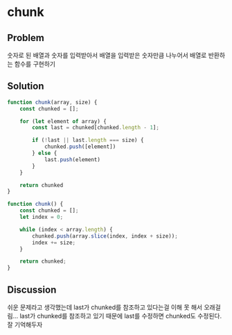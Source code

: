 # chunk

## Problem

숫자로 된 배열과 숫자를 입력받아서 배열을 입력받은 숫자만큼 나누어서 배열로 반환하는 함수를 구현하기

## Solution

```javascript
function chunk(array, size) {
    const chunked = [];

    for (let element of array) {
        const last = chunked[chunked.length - 1];

        if (!last || last.length === size) {
            chunked.push([element])
        } else {
            last.push(element)
        }
    }

    return chunked
}
```

``` javascript
function chunk() {
    const chunked = [];
    let index = 0;

    while (index < array.length) {
        chunked.push(array.slice(index, index + size));
        index += size;
    }

    return chunked;
}
```

## Discussion

쉬운 문제라고 생각했는데 last가 chunked를 참조하고 있다는걸 이해 못 해서 오래걸림...
last가 chunked를 참조하고 있기 때문에 last를 수정하면 chunked도 수정된다.
잘 기억해두자
